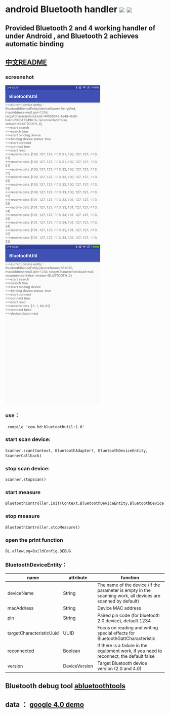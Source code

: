 # android Bluetooth handler [![](https://img.shields.io/badge/release-v1.0-blue.svg)](https://raw.githubusercontent.com/HelloHuDi/android-bluetooth-handler/master/abluetoothtools/release/app-release.apk) [![](https://img.shields.io/badge/demo-v1.0-blue.svg)](https://raw.githubusercontent.com/HelloHuDi/android-bluetooth-handler/master/abluetoothtools/release/app-release.apk) 

## Provided Bluetooth 2 and 4 working handler of under Android , and Bluetooth 2 achieves automatic binding

## [中文README](README_ch.md)

### screenshot

<img src="art/bluetooth4.png" width="300px" height="500px"/> <img src="art/bluetooth2.png" width="300px" height="500px"/>

### use：
```
 compile 'com.hd:bluetoothutil:1.0'
```

### start scan device:
```
Scanner.scan(Context, BluetoothAdapter?, BluetoothDeviceEntity, ScannerCallback)
```

### stop scan device:
```
Scanner.stopScan()
```

### start measure
```
BluetoothController.init(Context,BluetoothDeviceEntity,BluetoothDevice?,MeasureProgressCallback).startMeasure()
```

### stop measure
```
BluetoothController.stopMeasure()
```

### open the print function
```
BL.allowLog=BuildConfig.DEBUG
```

### BluetoothDeviceEntity：

name                      | attribute   | function
-------------------------|-------|----
deviceName               | String  | The name of the device (if the parameter is empty in the scanning work, all devices are scanned by default)
macAddress               | String   | Device MAC address
pin                      | String   | Paired pin code (for bluetooth 2.0 device), default 1234
targetCharacteristicUuid | UUID   | Focus on reading and writing special effects for BluetoothGattCharacteristic
reconnected              | Boolean   | If there is a failure in the equipment work, if you need to reconnect, the default false
version                  | DeviceVersion   |Target Bluetooth device version (2.0 and 4.0) 

## Bluetooth debug tool [abluetoothtools](https://github.com/HelloHuDi/android-bluetooth-handler/tree/master/abluetoothtools)

## data ： [google 4.0 demo](https://github.com/googlesamples/android-BluetoothLeGatt)
